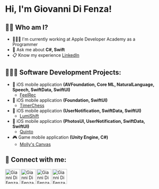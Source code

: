 <h1>Hi, I'm Giovanni Di Fenza!</h1>

<h2>🙋🏼 Who am I?</h2>
<ul>
  <li>🧑🏼‍💻 I'm currently working at Apple Developer Academy as a Programmer</li>
  <li>💬 Ask me about <b>C#, Swift</b></li>
  <li>📋 Know my experience <a href="https://www.linkedin.com/in/giovanni-di-fenza-081873208/" target="_blank">LinkedIn</a></li>
</ul>

<h2>🧑🏼‍💻 Software Development Projects:</h2>

- 📱 iOS mobile application <b>(AVFoundation, Core ML, NaturalLanguage, Speech, SwiftData, SwiftUI)</b>
  - [FeelRec](https://github.com/Orso-bit/FeelRec)
- 📱 iOS mobile application <b>(Foundation, SwiftUI)</b>
  - [TimerChess](https://github.com/Orso-bit/TimerChess/tree/main) 
- 📱 iOS mobile application <b>(UserNotification, SwiftData, SwiftUI)</b>
  - [LumiShift](https://github.com/Mamba2301/ImpostorSyndromeAl_final/tree/main)
- 📱 iOS mobile application <b>(PhotosUI, UserNotification, SwiftData, SwiftUI)</b>
  - [Quinto](https://github.com/Orso-bit/Quinto)
- 🎮 Game mobile application <b>(Unity Engine, C#)</b>
  - [Molly's Canvas](https://github.com/Githubense/Molly)

<h2> 🤳 Connect with me:</h2>

[<img align="left" alt="Gianni Di Fenza | Instagram" width="48px" src="https://img.icons8.com/color/48/instagram-new.png" />][instagram]
[<img align="left" alt="Gianni Di Fenza | LinkedIn" width="48px" src="https://img.icons8.com/color/48/linkedin.png" />][linkedin]
[<img align="left" alt="Gianni Di Fenza | Gmail" width="48px" src="https://img.icons8.com/color/48/gmail-new.png" />][gmail]
[<img align="left" alt="Gianni Di Fenza | GitHub" width="48px" src="https://cdn.jsdelivr.net/npm/simple-icons@v3/icons/github.svg" />][github]

[instagram]: https://www.instagram.com/giannidifenzaa/
[linkedin]: https://www.linkedin.com/in/giovanni-di-fenza-081873208/
[gmail]: mailto:giovannijr2000@gmail.com
[github]: https://github.com/Orso-bit

<!--
**joshmadakor1/joshmadakor1** is a ✨ _special_ ✨ repository because its `README.md` (this file) appears on your GitHub profile.

Here are some ideas to get you started:

- 🔭 I’m currently working on ...
- 🌱 I’m currently learning ...
- 👯 I’m looking to collaborate on ...
- 🤔 I’m looking for help with ...
- 💬 Ask me about ...
- 📫 How to reach me: ...
- 😄 Pronouns: ...
- ⚡ Fun fact: ...
-->
